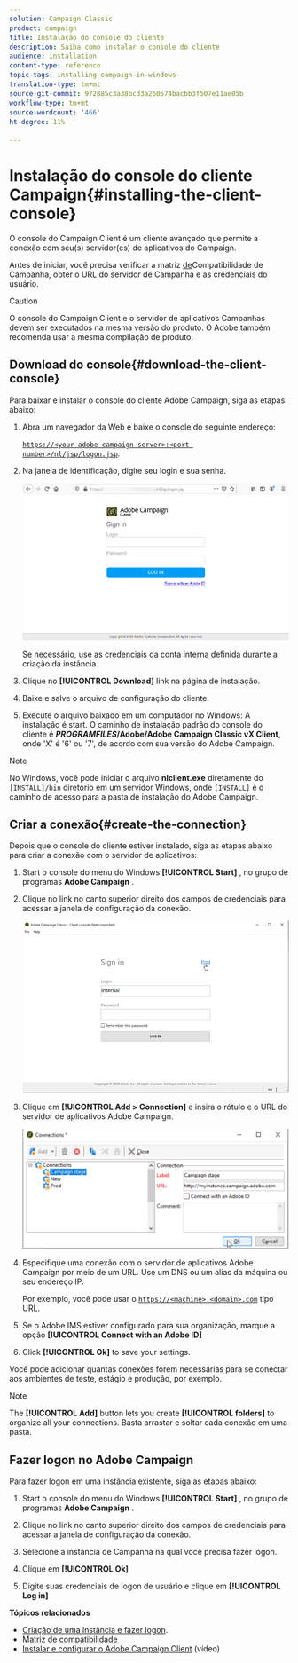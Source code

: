 ```yaml
---
solution: Campaign Classic
product: campaign
title: Instalação do console do cliente
description: Saiba como instalar o console do cliente
audience: installation
content-type: reference
topic-tags: installing-campaign-in-windows-
translation-type: tm+mt
source-git-commit: 972885c3a38bcd3a260574bacbb3f507e11ae05b
workflow-type: tm+mt
source-wordcount: '466'
ht-degree: 11%

---
```



# Instalação do console do cliente Campaign{#installing-the-client-console}

O console do Campaign Client é um cliente avançado que permite a conexão com seu(s) servidor(es) de aplicativos do Campaign. 

Antes de iniciar, você precisa verificar a matriz [de](https://helpx.adobe.com/br/campaign/kb/compatibility-matrix.html)Compatibilidade de Campanha, obter o URL do servidor de Campanha e as credenciais do usuário.

>[!CAUTION]
>
>O console do Campaign Client e o servidor de aplicativos Campanhas devem ser executados na mesma versão do produto. O Adobe também recomenda usar a mesma compilação de produto.

## Download do console{#download-the-client-console}

Para baixar e instalar o console do cliente Adobe Campaign, siga as etapas abaixo:

1. Abra um navegador da Web e baixe o console do seguinte endereço:

   [`https://<your adobe campaign server>:<port number>/nl/jsp/logon.jsp`](https://myserver.adobe.com/nl/jsp/logon.jsp).

1. Na janela de identificação, digite seu login e sua senha.

   ![](assets/s_ncs_install_setup_download01.png)

   Se necessário, use as credenciais da conta interna definida durante a criação da instância.

1. Clique no **[!UICONTROL Download]** link na página de instalação.
1. Baixe e salve o arquivo de configuração do cliente.
1. Execute o arquivo baixado em um computador no Windows: A instalação é start. O caminho de instalação padrão do console do cliente é **$PROGRAMFILES$/Adobe/Adobe Campaign Classic vX Client**, onde &#39;X&#39; é &#39;6&#39; ou &#39;7&#39;, de acordo com sua versão do Adobe Campaign.

>[!NOTE]
>
>No Windows, você pode iniciar o arquivo **nlclient.exe** diretamente do `[INSTALL]/bin` diretório em um servidor Windows, onde `[INSTALL]` é o caminho de acesso para a pasta de instalação do Adobe Campaign.

## Criar a conexão{#create-the-connection}

Depois que o console do cliente estiver instalado, siga as etapas abaixo para criar a conexão com o servidor de aplicativos:

1. Start o console do menu do Windows **[!UICONTROL Start]** , no grupo de programas **Adobe Campaign** .

1. Clique no link no canto superior direito dos campos de credenciais para acessar a janela de configuração da conexão.

   ![](assets/s_ncs_install_define_connection_01.png)

1. Clique em **[!UICONTROL Add > Connection]** e insira o rótulo e o URL do servidor de aplicativos Adobe Campaign.

   ![](assets/s_ncs_install_define_connection_02.png)

1. Especifique uma conexão com o servidor de aplicativos Adobe Campaign por meio de um URL. Use um DNS ou um alias da máquina ou seu endereço IP.

   Por exemplo, você pode usar o [`https://<machine>.<domain>.com`](https://myserver.adobe.com) tipo URL.

1. Se o Adobe IMS estiver configurado para sua organização, marque a opção **[!UICONTROL Connect with an Adobe ID]**

1. Click **[!UICONTROL Ok]** to save your settings.

Você pode adicionar quantas conexões forem necessárias para se conectar aos ambientes de teste, estágio e produção, por exemplo.

>[!NOTE]
>
>The **[!UICONTROL Add]** button lets you create **[!UICONTROL folders]** to organize all your connections. Basta arrastar e soltar cada conexão em uma pasta.

## Fazer logon no Adobe Campaign

Para fazer logon em uma instância existente, siga as etapas abaixo:

1. Start o console do menu do Windows **[!UICONTROL Start]** , no grupo de programas **Adobe Campaign** .

1. Clique no link no canto superior direito dos campos de credenciais para acessar a janela de configuração da conexão.

1. Selecione a instância de Campanha na qual você precisa fazer logon.

1. Clique em **[!UICONTROL Ok]**

1. Digite suas credenciais de logon de usuário e clique em **[!UICONTROL Log in]**

**Tópicos relacionados**

* [Criação de uma instância e fazer logon](../../installation/using/creating-an-instance-and-logging-on.md).
* [Matriz de compatibilidade](https://helpx.adobe.com/br/campaign/kb/compatibility-matrix.html)
* [Instalar e configurar o Adobe Campaign Client](https://docs.adobe.com/content/help/en/campaign-classic-learn/tutorials/getting-started/install-and-setup-the-adobe-campaign-client.html) (vídeo)
